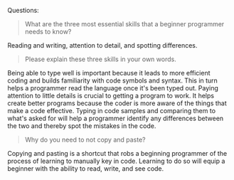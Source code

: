 Questions:
> What are the three most essential skills that a beginner programmer needs to know?

Reading and writing, attention to detail, and spotting differences.

> Please explain these three skills in your own words.

Being able to type well is important because it leads to more efficient coding and builds familiarity with code symbols and syntax. This in turn helps a programmer read the language once it's been typed out.
Paying attention to little details is crucial to getting a program to work. It helps create better programs because the coder is more aware of the things that make a code effective.
Typing in code samples and comparing them to what's asked for will help a programmer identify any differences between the two and thereby spot the mistakes in the code.

> Why do you need to not copy and paste?

Copying and pasting is a shortcut that robs a beginning programmer of the process of learning to manually key in code. Learning to do so will equip a beginner with the ability to read, write, and see code.
